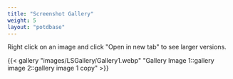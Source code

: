 ```yaml
---
title: "Screenshot Gallery"
weight: 5
layout: "potdbase"
---
```


Right click on an image and click "Open in new tab" to see larger versions.

{{< gallery "images/LSGallery/Gallery1.webp" "Gallery Image 1::gallery image 2::gallery image 1 copy" >}} 